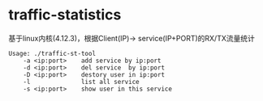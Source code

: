 # traffic-statistics
基于linux内核(4.12.3)，根据Client(IP)-> service(IP+PORT)的RX/TX流量统计

```
Usage: ./traffic-st-tool
    -a <ip:port>    add service by ip:port
    -d <ip:port>    del service  by ip:port
    -D <ip:port>    destory user in ip:port
    -l              list all service
    -s <ip:port>    show user in this service
```
